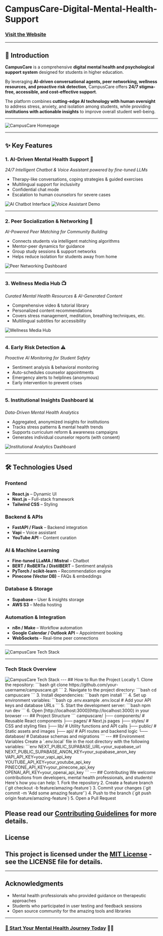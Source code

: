# CampusCare-Digital-Mental-Health-Support

### [Visit the Website](https://campuscare-mentalhealth.vercel.app/)
---


## 📖 Introduction  
**CampusCare** is a comprehensive **digital mental health and psychological support system** designed for students in higher education.  

By leveraging **AI-driven conversational agents, peer networking, wellness resources, and proactive risk detection**, CampusCare offers **24/7 stigma-free, accessible, and cost-effective support**.  

The platform combines **cutting-edge AI technology with human oversight** to address stress, anxiety, and isolation among students, while providing **institutions with actionable insights** to improve overall student well-being.  

---

<img src="images/campuscare-homepage.png" alt="CampusCare Homepage" />

---

## ✨ Key Features  

### 1. **AI-Driven Mental Health Support** 🤖  
*24/7 Intelligent Chatbot & Voice Assistant powered by fine-tuned LLMs*  
- Therapy-like conversations, coping strategies & guided exercises  
- Multilingual support for inclusivity  
- Confidential chat mode  
- Escalation to human counselors for severe cases  

<img src="images/ai-chatbot-interface.png" alt="AI Chatbot Interface" />  
<img src="images/voice-assistant-demo.png" alt="Voice Assistant Demo" />  

---

### 2. **Peer Socialization & Networking** 👥  
*AI-Powered Peer Matching for Community Building*  
- Connects students via intelligent matching algorithms  
- Mentor-peer dynamics for guidance  
- Group study sessions & support networks  
- Helps reduce isolation for students away from home  

<img src="images/peer-networking-dashboard.png" alt="Peer Networking Dashboard" />  

---

### 3. **Wellness Media Hub** 📺  
*Curated Mental Health Resources & AI-Generated Content*  
- Comprehensive video & tutorial library  
- Personalized content recommendations  
- Covers stress management, meditation, breathing techniques, etc.  
- Multilingual subtitles for accessibility  

<img src="images/wellness-media-hub.png" alt="Wellness Media Hub" />  

---

### 4. **Early Risk Detection** ⚠️  
*Proactive AI Monitoring for Student Safety*  
- Sentiment analysis & behavioral monitoring  
- Auto-schedules counselor appointments  
- Emergency alerts to helplines (anonymous)  
- Early intervention to prevent crises  



---

### 5. **Institutional Insights Dashboard** 📊  
*Data-Driven Mental Health Analytics*  
- Aggregated, anonymized insights for institutions  
- Tracks stress patterns & mental health trends  
- Supports curriculum reform & awareness campaigns  
- Generates individual counselor reports (with consent)  

<img src="images/institutional-dashboard.png" alt="Institutional Analytics Dashboard" />  

---

## 🛠️ Technologies Used  

### Frontend  
- **React.js** – Dynamic UI  
- **Next.js** – Full-stack framework  
- **Tailwind CSS** – Styling  

### Backend & APIs  
- **FastAPI / Flask** – Backend integration  
- **Vapi** – Voice assistant  
- **YouTube API** – Content curation  

### AI & Machine Learning  
- **Fine-tuned LLaMA / Mistral** – Chatbot  
- **BERT / RoBERTa / DistilBERT** – Sentiment analysis  
- **PyTorch / scikit-learn** – Recommendation engine  
- **Pinecone (Vector DB)** – FAQs & embeddings  

### Database & Storage  
- **Supabase** – User & insights storage  
- **AWS S3** – Media hosting  

### Automation & Integration  
- **n8n / Make** – Workflow automation  
- **Google Calendar / Outlook API** – Appointment booking  
- **WebSockets** – Real-time peer connections  

---

<img src="images/campuscare-tech-stack.png" alt="CampusCare Tech Stack" />  

---



### Tech Stack Overview
<img src="images/campuscare-tech-stack.png" alt="CampusCare Tech Stack" />
---
## How to Run the Project Locally
1. Clone the repository:
   ```bash
   git clone https://github.com/your-username/campuscare.git
   ```
2. Navigate to the project directory:
   ```bash
   cd campuscare
   ```
3. Install dependencies:
   ```bash
   npm install
   ```
4. Set up environment variables:
   ```bash
   cp .env.example .env.local
   # Add your API keys and database URLs
   ```
5. Start the development server:
   ```bash
   npm run dev
   ```
6. Open [http://localhost:3000](http://localhost:3000) in your browser
---
## Project Structure
```
campuscare/
├── components/          # Reusable React components
├── pages/              # Next.js pages
├── styles/             # CSS and styling files
├── lib/                # Utility functions and API calls
├── public/             # Static assets and images
├── api/                # API routes and backend logic
└── database/           # Database schemas and migrations
```
---
## Environment Variables
Create a `.env.local` file in the root directory with the following variables:
```env
NEXT_PUBLIC_SUPABASE_URL=your_supabase_url
NEXT_PUBLIC_SUPABASE_ANON_KEY=your_supabase_anon_key
VAPI_API_KEY=your_vapi_api_key
YOUTUBE_API_KEY=your_youtube_api_key
PINECONE_API_KEY=your_pinecone_api_key
OPENAI_API_KEY=your_openai_api_key
```
---
## Contributing
We welcome contributions from developers, mental health professionals, and students! Here's how you can help:
1. Fork the repository
2. Create a feature branch (`git checkout -b feature/amazing-feature`)
3. Commit your changes (`git commit -m 'Add some amazing feature'`)
4. Push to the branch (`git push origin feature/amazing-feature`)
5. Open a Pull Request

Please read our [Contributing Guidelines](CONTRIBUTING.md) for more details.
---
## License
This project is licensed under the [MIT License](LICENSE) - see the LICENSE file for details.
---

---
## Acknowledgments
- Mental health professionals who provided guidance on therapeutic approaches
- Students who participated in user testing and feedback sessions
- Open source community for the amazing tools and libraries
---
### [🎯 Start Your Mental Health Journey Today](https://campuscare-mentalhealth.vercel.app/) 🧠✨
